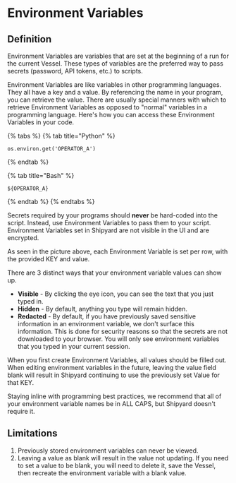 # Environment Variables

## Definition

Environment Variables are variables that are set at the beginning of a run for the current Vessel. These types of variables are the preferred way to pass secrets \(password, API tokens, etc.\) to scripts.

Environment Variables are like variables in other programming languages. They all have a key and a value. By referencing the name in your program, you can retrieve the value. There are usually special manners with which to retrieve Environment Variables as opposed to "normal" variables in a programming language. Here's how you can access these Environment Variables in your code.

{% tabs %}
{% tab title="Python" %}
```text
os.environ.get('OPERATOR_A')
```
{% endtab %}

{% tab title="Bash" %}
```text
${OPERATOR_A}
```
{% endtab %}
{% endtabs %}

Secrets required by your programs should **never** be hard-coded into the script. Instead, use Environment Variables to pass them to your script. Environment Variables set in Shipyard are not visible in the UI and are encrypted.

As seen in the picture above, each Environment Variable is set per row, with the provided KEY and value.

There are 3 distinct ways that your environment variable values can show up.

*  **Visible** - By clicking the eye icon, you can see the text that you just typed in.
*  **Hidden** - By default, anything you type will remain hidden.
*  **Redacted** - By default, if you have previously saved sensitive information in an environment variable, we don't surface this information. This is done for security reasons so that the secrets are not downloaded to your browser. You will only see environment variables that you typed in your current session.

When you first create Environment Variables, all values should be filled out. When editing environment variables in the future, leaving the value field blank will result in Shipyard continuing to use the previously set Value for that KEY.

Staying inline with programming best practices, we recommend that all of your environment variable names be in ALL CAPS, but Shipyard doesn't require it.

## Limitations

1. Previously stored environment variables can never be viewed.
2. Leaving a value as blank will result in the value not updating. If you need to set a value to be blank, you will need to delete it, save the Vessel, then recreate the environment variable with a blank value.

